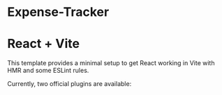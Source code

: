 
# Expense-Tracker

# React + Vite

This template provides a minimal setup to get React working in Vite with HMR and some ESLint rules.

Currently, two official plugins are available:

